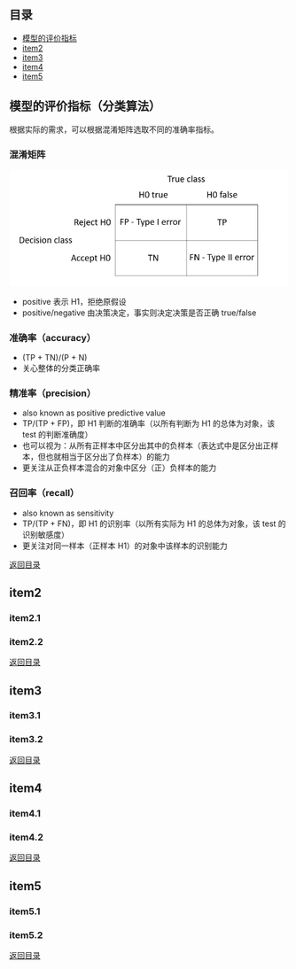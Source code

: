 ## <span id="jump0">目录<span>
  
  * [模型的评价指标](#jump1)
  * [item2](#jump2)
  * [item3](#jump3)
  * [item4](#jump4)
  * [item5](#jump5)

## <span id="jump1">模型的评价指标（分类算法）<span>
  
  根据实际的需求，可以根据混淆矩阵选取不同的准确率指标。
  
  ### 混淆矩阵
  <p align="center">
    <img src="https://github.com/mylu314/blog/blob/main/images/confusion_matrix.png">
  <p>
    
  * positive 表示 H1，拒绝原假设
  * positive/negative 由决策决定，事实则决定决策是否正确 true/false
  
  ### 准确率（accuracy）
  
  * (TP + TN)/(P + N)
  * 关心整体的分类正确率
  
  ### 精准率（precision）
  
  * also known as positive predictive value
  * TP/(TP + FP)，即 H1 判断的准确率（以所有判断为 H1 的总体为对象，该 test 的判断准确度）
  * 也可以视为：从所有正样本中区分出其中的负样本（表达式中是区分出正样本，但也就相当于区分出了负样本）的能力
  * 更关注从正负样本混合的对象中区分（正）负样本的能力
  
  ### 召回率（recall）
  
  * also known as sensitivity
  * TP/(TP + FN)，即 H1 的识别率（以所有实际为 H1 的总体为对象，该 test 的识别敏感度）
  * 更关注对同一样本（正样本 H1）的对象中该样本的识别能力
  
[返回目录](#jump0)


## <span id="jump2">item2<span>
  
  ### item2.1
 
  ### item2.2
  
 
[返回目录](#jump0)

## <span id="jump3">item3<span>
  
  ### item3.1
 
  ### item3.2

[返回目录](#jump0)

## <span id="jump4">item4<span>
  
  ### item4.1
 
  ### item4.2

[返回目录](#jump0)


## <span id="jump5">item5<span>
  
  ### item5.1
 
  ### item5.2
  
[返回目录](#jump0)


